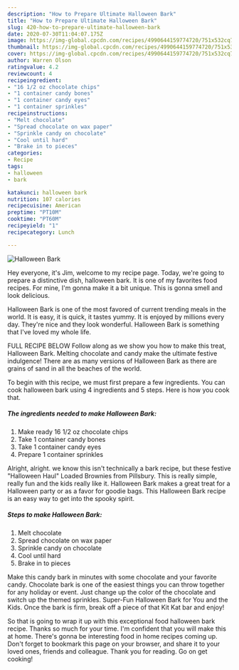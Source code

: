 ```yaml
---
description: "How to Prepare Ultimate Halloween Bark"
title: "How to Prepare Ultimate Halloween Bark"
slug: 420-how-to-prepare-ultimate-halloween-bark
date: 2020-07-30T11:04:07.175Z
image: https://img-global.cpcdn.com/recipes/4990644159774720/751x532cq70/halloween-bark-recipe-main-photo.jpg
thumbnail: https://img-global.cpcdn.com/recipes/4990644159774720/751x532cq70/halloween-bark-recipe-main-photo.jpg
cover: https://img-global.cpcdn.com/recipes/4990644159774720/751x532cq70/halloween-bark-recipe-main-photo.jpg
author: Warren Olson
ratingvalue: 4.2
reviewcount: 4
recipeingredient:
- "16 1/2 oz chocolate chips"
- "1 container candy bones"
- "1 container candy eyes"
- "1 container sprinkles"
recipeinstructions:
- "Melt chocolate"
- "Spread chocolate on wax paper"
- "Sprinkle candy on chocolate"
- "Cool until hard"
- "Brake in to pieces"
categories:
- Recipe
tags:
- halloween
- bark

katakunci: halloween bark 
nutrition: 107 calories
recipecuisine: American
preptime: "PT10M"
cooktime: "PT60M"
recipeyield: "1"
recipecategory: Lunch

---
```



![Halloween Bark](https://img-global.cpcdn.com/recipes/4990644159774720/751x532cq70/halloween-bark-recipe-main-photo.jpg)

Hey everyone, it's Jim, welcome to my recipe page. Today, we're going to prepare a distinctive dish, halloween bark. It is one of my favorites food recipes. For mine, I'm gonna make it a bit unique. This is gonna smell and look delicious.

Halloween Bark is one of the most favored of current trending meals in the world. It is easy, it is quick, it tastes yummy. It is enjoyed by millions every day. They're nice and they look wonderful. Halloween Bark is something that I've loved my whole life.

FULL RECIPE BELOW Follow along as we show you how to make this treat, Halloween Bark. Melting chocolate and candy make the ultimate festive indulgence! There are as many versions of Halloween Bark as there are grains of sand in all the beaches of the world.


To begin with this recipe, we must first prepare a few ingredients. You can cook halloween bark using 4 ingredients and 5 steps. Here is how you cook that.

<!--inarticleads1-->

##### The ingredients needed to make Halloween Bark:

1. Make ready 16 1/2 oz chocolate chips
1. Take 1 container candy bones
1. Take 1 container candy eyes
1. Prepare 1 container sprinkles


Alright, alright. we know this isn&#39;t technically a bark recipe, but these festive &#34;Halloween Haul&#34; Loaded Brownies from Pillsbury. This is really simple, really fun and the kids really like it. Halloween Bark makes a great treat for a Halloween party or as a favor for goodie bags. This Halloween Bark recipe is an easy way to get into the spooky spirit. 

<!--inarticleads2-->

##### Steps to make Halloween Bark:

1. Melt chocolate
1. Spread chocolate on wax paper
1. Sprinkle candy on chocolate
1. Cool until hard
1. Brake in to pieces


Make this candy bark in minutes with some chocolate and your favorite candy. Chocolate bark is one of the easiest things you can throw together for any holiday or event. Just change up the color of the chocolate and switch up the themed sprinkles. Super-Fun Halloween Bark for You and the Kids. Once the bark is firm, break off a piece of that Kit Kat bar and enjoy! 

So that is going to wrap it up with this exceptional food halloween bark recipe. Thanks so much for your time. I'm confident that you will make this at home. There's gonna be interesting food in home recipes coming up. Don't forget to bookmark this page on your browser, and share it to your loved ones, friends and colleague. Thank you for reading. Go on get cooking!
